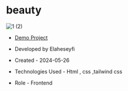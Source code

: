 # beauty

![1 (2)](https://github.com/ElaheSeyfi/beauty/assets/155986797/2fb50a9f-fd83-42bc-913d-d7e63aefb95b)

- [Demo Project](https://elaheseyfi.github.io/beauty/)

- Developed by Elaheseyfi

- Created - 2024-05-26

- Technologies Used - Html , css ,tailwind css

- Role - Frontend
